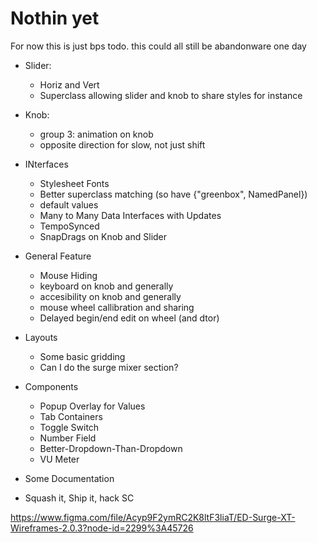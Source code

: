 # Nothin yet

For now this is just bps todo. this could all still be abandonware one day

- Slider:
    - Horiz and Vert
    - Superclass allowing slider and knob to share styles for instance
- Knob:
    - group 3: animation on knob
    - opposite direction for slow, not just shift
- INterfaces
    - Stylesheet Fonts
    - Better superclass matching (so have {"greenbox", NamedPanel})
    - default values
    - Many to Many Data Interfaces with Updates
    - TempoSynced
    - SnapDrags on Knob and Slider
- General Feature
    - Mouse Hiding
    - keyboard on knob and generally
    - accesibility on knob and generally
    - mouse wheel callibration and sharing
    - Delayed begin/end edit on wheel (and dtor)
- Layouts
    - Some basic gridding
    - Can I do the surge mixer section?
- Components
    - Popup Overlay for Values
    - Tab Containers
    - Toggle Switch
    - Number Field
    - Better-Dropdown-Than-Dropdown
    - VU Meter
- Some Documentation

- Squash it, Ship it, hack SC

https://www.figma.com/file/Acyp9F2ymRC2K8ltF3liaT/ED-Surge-XT-Wireframes-2.0.3?node-id=2299%3A45726
